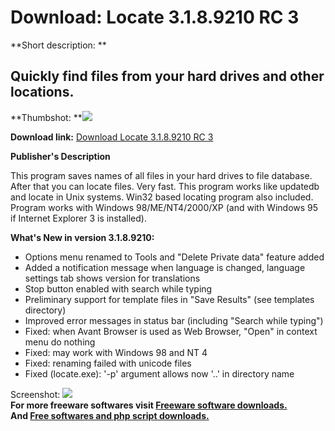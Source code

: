 # Download: Locate 3.1.8.9210 RC 3

**Short description: **

## Quickly find files from your hard drives and other locations.

  
**Thumbshot: **![](http://www.freewarefiles.com/screenshot/locate3_md.gif)   
  
**Download link:** [Download Locate 3.1.8.9210 RC 3](http://freesoftwares.boysofts.com/Locate-RC_program_14573.html)  
  

**Publisher's Description**  
  

This program saves names of all files in your hard drives to file database.
After that you can locate files. Very fast. This program works like updatedb
and locate in Unix systems. Win32 based locating program also included.
Program works with Windows 98/ME/NT4/2000/XP (and with Windows 95 if Internet
Explorer 3 is installed).

**What's New in version 3.1.8.9210:**

  * Options menu renamed to Tools and "Delete Private data" feature added 
  * Added a notification message when language is changed, language settings tab shows version for translations 
  * Stop button enabled with search while typing 
  * Preliminary support for template files in "Save Results" (see templates directory) 
  * Improved error messages in status bar (including "Search while typing") 
  * Fixed: when Avant Browser is used as Web Browser, "Open" in context menu do nothing 
  * Fixed: may work with Windows 98 and NT 4 
  * Fixed: renaming failed with unicode files 
  * Fixed (locate.exe): '-p' argument allows now '..' in directory name 

  
  
Screenshot: ![](http://www.freewarefiles.com/screenshot/locate3.gif)  
**For more freeware softwares visit [Freeware software downloads.](http://freesoftwares.boysofts.com/)**   
**And [Free softwares and php script downloads.](http://www.boysofts.com/)**

